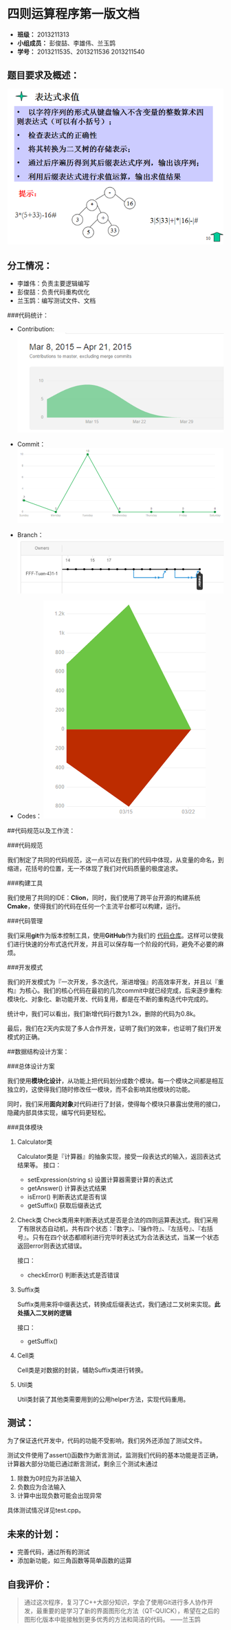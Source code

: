 # 四则运算程序第一版文档

* **班级：** 2013211313
* **小组成员：** 彭俊喆、李雄伟、兰玉鹍
* **学号：** 2013211535、2013211536 2013211540

## 题目要求及概述：

![image](./选题.png)

## 分工情况：

* 李雄伟：负责主要逻辑编写
* 彭俊喆：负责代码重构优化
* 兰玉鹍：编写测试文件、文档


###代码统计：
* Contribution:
![image](./GIT1.png)

* Commit：
![image](./GIT3.png)

* Branch：
![image](./GIT4.png)

* Codes：
![image](./GIT5.png)

##代码规范以及工作流：

###代码规范

我们制定了共同的代码规范，这一点可以在我们的代码中体现，从变量的命名，到缩进，花括号的位置，无一不体现了我们对代码质量的极度追求。

###构建工具

我们使用了共同的IDE：**Clion**，同时，我们使用了跨平台开源的构建系统**Cmake**，使得我们的代码在任何一个主流平台都可以构建，运行。

###代码管理

我们采用**git**作为版本控制工具，使用**GitHub**作为我们的
[代码仓库](https://github.com/FFF-Tuan-431-1/expression)。这样可以使我们进行快速的分布式迭代开发，并且可以保存每一个阶段的代码，避免不必要的麻烦。

###开发模式

我们的开发模式为『一次开发，多次迭代，渐进增强』的高效率开发，并且以『重构』为核心。我们的核心代码在最初的几次commit中就已经完成，后来逐步重构: 模块化、对象化、新功能开发、代码复用，都是在不断的重构迭代中完成的。

统计中，我们可以看出，我们新增代码行数为1.2k，删除的代码为0.8k。

最后，我们在2天内实现了多人合作开发，证明了我们的效率，也证明了我们开发模式的正确。

##数据结构设计方案：

###总体设计方案

我们使用**模块化设计**，从功能上把代码划分成数个模块。每一个模块之间都是相互独立的，这使得我们随时修改任一模块，而不会影响其他模块的功能。

同时，我们采用**面向对象**对代码进行了封装，使得每个模块只暴露出使用的接口，隐藏内部具体实现，编写代码更轻松。

###具体模块

1. Calculator类
	
	Calculator类是『计算器』的抽象实现，接受一段表达式的输入，返回表达式结果等。
	接口：
	* setExpression(string s) 设置计算器需要计算的表达式
	* getAnswer() 计算表达式结果
	* isError() 判断表达式是否有误
	* getSuffix() 获取后缀表达式

2. Check类
	Check类用来判断表达式是否是合法的四则运算表达式。我们采用了有限状态自动机，共有四个状态：『数字』、『操作符』、『左括号』、『右括号』。只有在四个状态都顺利进行完毕时表达式为合法表达式，当某一个状态返回error则表达式错误。

	接口：
	* checkError() 判断表达式是否错误

3. Suffix类
	
	Suffix类用来将中缀表达式，转换成后缀表达式，我们通过二叉树来实现。**此处插入二叉树的逻辑**
	
	接口：
	* getSuffix()

4. Cell类

	Cell类是对数据的封装，辅助Suffix类进行转换。
	
5. Util类

	Util类封装了其他类需要用到的公用helper方法，实现代码重用。

## 测试：
为了保证迭代开发中，代码的功能不受影响，我们另外还添加了测试文件。

测试文件使用了assert()函数作为断言测试，监测我们代码的基本功能是否正确，计算器大部分功能已通过断言测试，剩余三个测试未通过

1. 除数为0时应为非法输入
2. 负数应为合法输入
3. 计算中出现负数可能会出现异常

具体测试情况详见test.cpp。

## 未来的计划：

- 完善代码，通过所有的测试
- 添加新功能，如三角函数等简单函数的运算

## 自我评价：
> 通过这次程序，复习了C++大部分知识，学会了使用Git进行多人协作开发，最重要的是学习了新的界面图形化方法（QT-QUICK），希望在之后的图形化版本中能接触到更多优秀的方法和简洁的代码。
>   ——兰玉鹍

> 
  